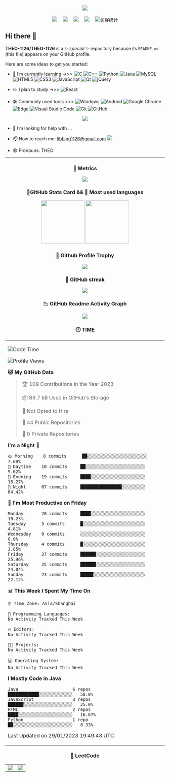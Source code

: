 <!-- dynamic typing effect 动态打字效果 -->
<h1 align="center">
  <a href="https://blog.sunguoqi.com/">
    <img src="https://readme-typing-svg.herokuapp.com/?lines=今天认真学习了吗？🤖;今天认真学习了吗？🤖&center=true&size=30" />
  </a>
</h1>

<!-- profile logo 个人资料徽标 -->
<div align="center">
  <a href="https://twitter.com/libbing1126/" target="_blank"><img src="https://img.shields.io/badge/twitter-推特-blue" /></a>&emsp;
  <a href="https://www.facebook.com" target="_blank"><img src="https://img.shields.io/badge/facebook-脸书-003472" /></a>&emsp;
  <a href="https://www.youtube.com/channel/UCyr4zlBlWvqN6MvgFyUEJvA" target="_blank"><img src="https://img.shields.io/badge/youtube-油管-c32136" /></a>&emsp;
  <a href="https://space.bilibili.com/484908850/" target="_blank"><img src="https://img.shields.io/badge/bilibili-B站-ff69b4" /></a>&emsp;
  <!-- visitor statistics logo 访客数统计徽标 -->
  <img src="https://visitor-badge.glitch.me/badge?page_id=THEO-1126" alt="访客统计" />
</div>

## Hi there 👋

**THEO-1126/THEO-1126** is a ✨ _special_ ✨ repository because its `README.md` (this file) appears on your GitHub profile.

Here are some ideas to get you started:

- 🌱 I’m currently learning   ->>> 
![C](https://img.shields.io/badge/c-%2300599C.svg?style=flat-square&logo=c&logoColor=white)
![C++](https://img.shields.io/badge/-C++-00599C?style=flat-square&logo=c)
![Python](https://img.shields.io/badge/-Python-pink?style=flat-square&logo=Python)
![Java](https://img.shields.io/badge/-java-yellow?style=flat-square&logo=java)
![MySQL](https://img.shields.io/badge/mysql-%2300f.svg?style=flat-square&logo=mysql&logoColor=white)
![HTML5](https://img.shields.io/badge/-HTML5-E34F26?style=flat-square&logo=html5&logoColor=white)
![CSS3](https://img.shields.io/badge/-CSS3-1572B6?style=flat-square&logo=css3)
![JavaScript](https://img.shields.io/badge/-JavaScript-oringe?style=flat-square&logo=javascript)
![Qt](https://img.shields.io/badge/Qt-%23217346.svg?style=style=flat-square&logo=Qt&logoColor=white)
![jQuery](https://img.shields.io/badge/jquery-%230769AD.svg?style=style=flat-square&logo=jquery&logoColor=white)

- ✏️ I plan to study   ->>> 
![React](https://img.shields.io/badge/-React-black?style=flat-square&logo=react)


- 🛠️ Commonly used tools >>> 
![Windows](https://img.shields.io/badge/Windows-0078D6?style=flat-square&logo=windows&logoColor=white)
![Android](https://img.shields.io/badge/Android-3DDC84?style=flat-square&logo=android&logoColor=white)
![Google Chrome](https://img.shields.io/badge/Chrome-4285F4?style=flat-square&logo=GoogleChrome&logoColor=white)
![Edge](https://img.shields.io/badge/Edge-0078D7?style=flat-square&logo=Microsoft-edge&logoColor=white)
![Visual Studio Code](https://img.shields.io/badge/-Visual%20Studio%20Code-007ACC?style=flat-square&logo=Visual%20Studio%20Code&logoColor=fff)
![Git](https://img.shields.io/badge/-Git-FCC624?style=flat-square&logo=git)
![GitHub](https://img.shields.io/badge/-GitHub-pink?style=flat-square&logo=github)
<!-- programming tool icon 编程工具图标 -->
<!-- img -->
<div align="center">
  <img src="https://skillicons.dev/icons?i=ps,pr,c,cpp,twitter,mysql,instagram,idea,git,github,redis,vscode,java,javascript,html,css,spring" />
</div>

- 🤔 I’m looking for help with ...

- 📫 How to reach me: <a href="mailto:libbing1126@gmail.com">libbing1126@gmail.com <img src="https://img.shields.io/badge/-email-blue?style=flat-square&logo=minutemailer"></a>

- 😄 Pronouns: THEO 

-------

<h3 align="center"> 🎯 Metrics </h3>
<div align="center"> <img src="https://metrics.lecoq.io/THEO-1126?template=classic&config.timezone=Asia%2FShanghai"> </div>

<h3 align="center"> 🔶GitHub Stats Card && 📝 Most used languages </h3>
<!-- GitHub 数据统计 -->
<div align="center">
  <img height="137px" src="https://github-readme-stats-git-masterrstaa-rickstaa.vercel.app/api?username=THEO-1126&hide_title=true&hide_border=true&show_icons=trueline_height=21&text_color=000&icon_color=000&bg_color=0,ea6161,ffc64d,fffc4d,52fa5a&theme=graywhite" />
  <img height="137px" src="https://github-readme-stats-git-masterrstaa-rickstaa.vercel.app/api/top-langs/?username=THEO-1126&hide_title=true&hide_border=true&layout=compact&langs_count=6&text_color=000&icon_color=fff&bg_color=0,52fa5a,4dfcff,c64dff&theme=graywhite" />
</div> 
</div>

<h3 align="center"> 🏅 Github Profile Trophy </h3>
<div align="center"> <img src="https://github-profile-trophy.vercel.app/?username=THEO-1126" /> </div>

<h3 align="center">🎠 GitHub streak </h3>
<div align="center"> <img src="https://github-readme-streak-stats.herokuapp.com/?user=THEO-1126" /> </div>

<h3 align="center"> 📉 GitHub Readme Activity Graph </h3>
<div align="center"> <img src="https://github-readme-activity-graph.cyclic.app/graph?username=THEO-1126&theme=github" /> </div>

<h3 align="center"> 🕛 TIME </h3>

<table align="center">
<tr>
<td valign="top" width="100%">

<!--START_SECTION:waka-->
![Code Time](http://img.shields.io/badge/Code%20Time-6%20mins-blue)

![Profile Views](http://img.shields.io/badge/Profile%20Views-440-blue)

**🐱 My GitHub Data** 

> 🏆 109 Contributions in the Year 2023
 > 
> 📦 89.7 kB Used in GitHub's Storage 
 > 
> 🚫 Not Opted to Hire
 > 
> 📜 44 Public Repositories 
 > 
> 🔑 0 Private Repositories  
 > 
**I'm a Night 🦉** 

```text
🌞 Morning    8 commits      ██░░░░░░░░░░░░░░░░░░░░░░░   7.69% 
🌆 Daytime    10 commits     ██░░░░░░░░░░░░░░░░░░░░░░░   9.62% 
🌃 Evening    19 commits     ████░░░░░░░░░░░░░░░░░░░░░   18.27% 
🌙 Night      67 commits     ████████████████░░░░░░░░░   64.42%

```
📅 **I'm Most Productive on Friday** 

```text
Monday       20 commits     ████░░░░░░░░░░░░░░░░░░░░░   19.23% 
Tuesday      5 commits      █░░░░░░░░░░░░░░░░░░░░░░░░   4.81% 
Wednesday    0 commits      ░░░░░░░░░░░░░░░░░░░░░░░░░   0.0% 
Thursday     4 commits      █░░░░░░░░░░░░░░░░░░░░░░░░   3.85% 
Friday       27 commits     ██████░░░░░░░░░░░░░░░░░░░   25.96% 
Saturday     25 commits     ██████░░░░░░░░░░░░░░░░░░░   24.04% 
Sunday       23 commits     █████░░░░░░░░░░░░░░░░░░░░   22.12%

```


📊 **This Week I Spent My Time On** 

```text
⌚︎ Time Zone: Asia/Shanghai

💬 Programming Languages: 
No Activity Tracked This Week

🔥 Editors: 
No Activity Tracked This Week

🐱‍💻 Projects: 
No Activity Tracked This Week

💻 Operating System: 
No Activity Tracked This Week

```

**I Mostly Code in Java** 

```text
Java                     6 repos             ████████████░░░░░░░░░░░░░   50.0% 
JavaScript               3 repos             ██████░░░░░░░░░░░░░░░░░░░   25.0% 
HTML                     2 repos             ████░░░░░░░░░░░░░░░░░░░░░   16.67% 
Python                   1 repo              ██░░░░░░░░░░░░░░░░░░░░░░░   8.33%

```



 Last Updated on 29/01/2023 19:49:43 UTC
<!--END_SECTION:waka-->
</td>
</tr>
</table>

<h3 align="center"> 📝 LeetCode </h3>

<table align="center">
<tr>
<td width="50%">

<img src="https://leetcode-stats-six.vercel.app/?username=THEO&CN&theme=dark" style="box-shadow:none">
</td>
<td width="50%">

<img src="https://stats.justsong.cn/api/leetcode?username=THEO&cn=true&theme=dark" style="box-shadow:none">
</td>
</tr>
</table>








